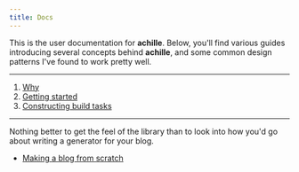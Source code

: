 ```yaml
---
title: Docs
---
```


This is the user documentation for **achille**.
Below, you'll find various guides introducing several concepts behind
**achille**, and some common design patterns I've found to work pretty well.

---

1. [Why](/docs/why.html)
2. [Getting started](/docs/getting-started.html)
3. [Constructing build tasks](/docs/tasks.html)

---

Nothing better to get the feel of the library than to look into how you'd go
about writing a generator for your blog.

- [Making a blog from scratch](/docs/blog.html)
